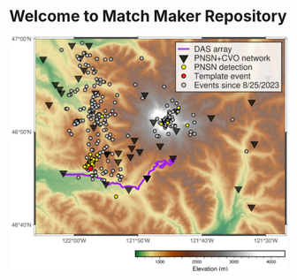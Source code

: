 # Welcome to Match Maker Repository


![Welcome Banner](Figures/map_seis_das_swarm_2023-08-26.png)


